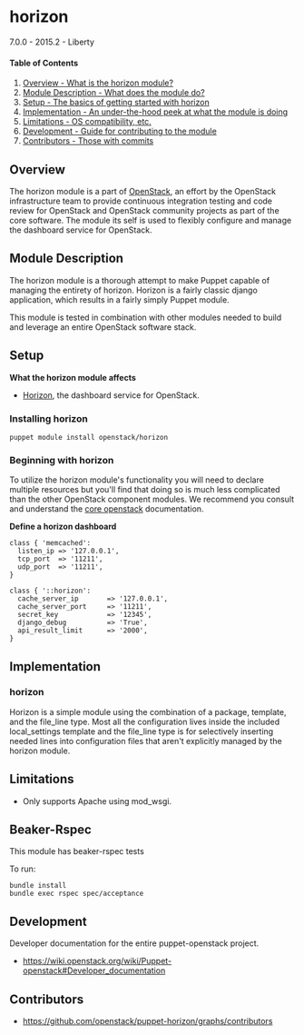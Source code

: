 horizon
=======

7.0.0 - 2015.2 - Liberty

#### Table of Contents

1. [Overview - What is the horizon module?](#overview)
2. [Module Description - What does the module do?](#module-description)
3. [Setup - The basics of getting started with horizon](#setup)
4. [Implementation - An under-the-hood peek at what the module is doing](#implementation)
5. [Limitations - OS compatibility, etc.](#limitations)
6. [Development - Guide for contributing to the module](#development)
7. [Contributors - Those with commits](#contributors)

Overview
--------

The horizon module is a part of [OpenStack](https://github.com/openstack), an effort by the OpenStack infrastructure team to provide continuous integration testing and code review for OpenStack and OpenStack community projects as part of the core software.  The module its self is used to flexibly configure and manage the dashboard service for OpenStack.

Module Description
------------------

The horizon module is a thorough attempt to make Puppet capable of managing the entirety of horizon.  Horizon is a fairly classic django application, which results in a fairly simply Puppet module.

This module is tested in combination with other modules needed to build and leverage an entire OpenStack software stack.

Setup
-----

**What the horizon module affects**

* [Horizon](https://wiki.openstack.org/wiki/Horizon), the dashboard service for OpenStack.

### Installing horizon

    puppet module install openstack/horizon

### Beginning with horizon

To utilize the horizon module's functionality you will need to declare multiple resources but you'll find that doing so is much less complicated than the other OpenStack component modules. We recommend you consult and understand the [core openstack](http://docs.openstack.org) documentation.

**Define a horizon dashboard**

```puppet
class { 'memcached':
  listen_ip => '127.0.0.1',
  tcp_port  => '11211',
  udp_port  => '11211',
}

class { '::horizon':
  cache_server_ip       => '127.0.0.1',
  cache_server_port     => '11211',
  secret_key            => '12345',
  django_debug          => 'True',
  api_result_limit      => '2000',
}
```

Implementation
--------------

### horizon

Horizon is a simple module using the combination of a package, template, and the file_line type.  Most all the configuration lives inside the included local_settings template and the file_line type is for selectively inserting needed lines into configuration files that aren't explicitly managed by the horizon module.

Limitations
------------

* Only supports Apache using mod_wsgi.

Beaker-Rspec
------------

This module has beaker-rspec tests

To run:

```shell
bundle install
bundle exec rspec spec/acceptance
```

Development
-----------

Developer documentation for the entire puppet-openstack project.

* https://wiki.openstack.org/wiki/Puppet-openstack#Developer_documentation

Contributors
------------

* https://github.com/openstack/puppet-horizon/graphs/contributors
